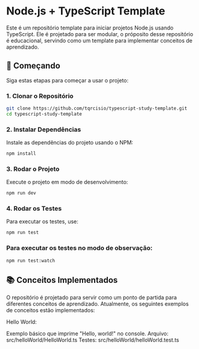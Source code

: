 # Node.js + TypeScript Template

Este é um repositório template para iniciar projetos Node.js usando TypeScript. Ele é projetado para ser modular,
o próposito desse repositório é educacional, servindo como um template para implementar conceitos de aprendizado.

## 🚀 Começando

Siga estas etapas para começar a usar o projeto:

### 1. Clonar o Repositório

```bash
git clone https://github.com/tqrcisio/typescript-study-template.git
cd typescript-study-template
```

### 2. Instalar Dependências
Instale as dependências do projeto usando o NPM:

```bash
npm install
```

### 3. Rodar o Projeto
Execute o projeto em modo de desenvolvimento:

```bash
npm run dev
```

### 4. Rodar os Testes
Para executar os testes, use:

```bash
npm run test
```

### Para executar os testes no modo de observação:

```bash
npm run test:watch
```

## 📚 Conceitos Implementados
O repositório é projetado para servir como um ponto de partida para diferentes conceitos de aprendizado. Atualmente, os seguintes exemplos de conceitos estão implementados:

Hello World:

Exemplo básico que imprime "Hello, world!" no console.
Arquivo: src/helloWorld/HelloWorld.ts
Testes: src/helloWorld/helloWorld.test.ts
